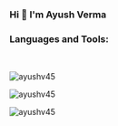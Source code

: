### Hi 👋 I'm Ayush Verma

<!--
**ayushv45/ayushv45** is a ✨ _special_ ✨ repository because its `README.md` (this file) appears on your GitHub profile.

Here are some ideas to get you started:

- 🔭 I’m currently working on ...
- 🌱 I’m currently learning ...
- 👯 I’m looking to collaborate on ...
- 🤔 I’m looking for help with ...
- 💬 Ask me about ...
- 📫 How to reach me: ...
- 😄 Pronouns: ...
- ⚡ Fun fact: ...
-->
<h3 align="left">Languages and Tools:</h3>
<img align="left" src="https://img.shields.io/badge/java-%23ED8B00.svg?style=for-the-badge&logo=java&logoColor=white" alt="">
<img align="left" src="https://img.shields.io/badge/html5-%23E34F26.svg?style=for-the-badge&logo=html5&logoColor=white" alt="">
<img align="left" src="https://img.shields.io/badge/css3-%231572B6.svg?style=for-the-badge&logo=css3&logoColor=white" alt="">
<img align="left" src="https://img.shields.io/badge/bootstrap-%23563D7C.svg?style=for-the-badge&logo=bootstrap&logoColor=white" alt="">
<img align="left" src="https://img.shields.io/badge/javascript-%23323330.svg?style=for-the-badge&logo=javascript&logoColor=%23F7DF1E" alt="">
<img align="left" src="https://img.shields.io/badge/jquery-%230769AD.svg?style=for-the-badge&logo=jquery&logoColor=white" alt="">
<img align="left" src="https://img.shields.io/badge/node.js-6DA55F?style=for-the-badge&logo=node.js&logoColor=white" alt="">
<img src="https://img.shields.io/badge/express.js-%23404d59.svg?style=for-the-badge&logo=express&logoColor=%2361DAFB" alt="">
<img src="https://img.shields.io/badge/NPM-%23000000.svg?style=for-the-badge&logo=npm&logoColor=white" alt="">
<!-- <img align="left" src="" alt=""> -->
<p><img align="center" src="https://github-readme-stats.vercel.app/api/top-langs?username=ayushv45&show_icons=true&locale=en&layout=compact" alt="ayushv45" /></p>
<p><img align="center" src="https://github-readme-stats.vercel.app/api?username=ayushv45&show_icons=true&theme=tokyonight" alt="ayushv45" /></p>
<p><img align="left" src="https://github-readme-streak-stats.herokuapp.com/?user=ayushv45&" alt="ayushv45" /></p>
